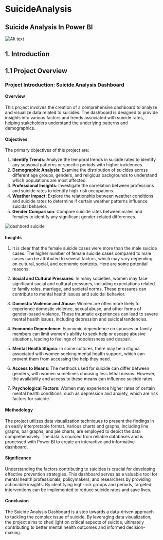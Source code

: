 # SuicideAnalysis
## Suicide Analysis In Power BI
![Alt text](https://sabrangindia.in/sites/default/files/inline-images/Suicide.jpg)

## 1. Introduction
## 1.1 Project Overview 
### Project Introduction: Suicide Analysis Dashboard

#### Overview
This project involves the creation of a comprehensive dashboard to analyze and visualize data related to suicides. The dashboard is designed to provide insights into various factors and trends associated with suicide rates, helping stakeholders understand the underlying patterns and demographics.

#### Objectives
The primary objectives of this project are:
1. **Identify Trends**: Analyze the temporal trends in suicide rates to identify any seasonal patterns or specific periods with higher incidences.
2. **Demographic Analysis**: Examine the distribution of suicides across different age groups, genders, and religious backgrounds to understand which populations are most affected.
3. **Professional Insights**: Investigate the correlation between professions and suicide rates to identify high-risk occupations.
4. **Weather Impact**: Explore the relationship between weather conditions and suicide rates to determine if certain weather patterns influence suicidal behavior.
5. **Gender Comparison**: Compare suicide rates between males and females to identify any significant gender-related differences.

![dashbord suicide](https://github.com/user-attachments/assets/100553cc-4738-4388-8376-e1d888d8b4f0)

#### Insights
1. It is clear that the female suicide cases were more than the male suicide cases. The higher number of female suicide cases compared to male cases can be attributed to several factors, which may vary depending on cultural, social, and economic contexts. Here are some potential reasons:

1. **Social and Cultural Pressures**: In many societies, women may face significant social and cultural pressures, including expectations related to family roles, marriage, and societal norms. These pressures can contribute to mental health issues and suicidal behavior.

2. **Domestic Violence and Abuse**: Women are often more likely to experience domestic violence, sexual abuse, and other forms of gender-based violence. These traumatic experiences can lead to severe mental health issues, including depression and suicidal tendencies.

3. **Economic Dependence**: Economic dependence on spouses or family members can limit women's ability to seek help or escape abusive situations, leading to feelings of hopelessness and despair.

4. **Mental Health Stigma**: In some cultures, there may be a stigma associated with women seeking mental health support, which can prevent them from accessing the help they need.

5. **Access to Means**: The methods used for suicide can differ between genders, with women sometimes choosing less lethal means. However, the availability and access to these means can influence suicide rates.

6. **Psychological Factors**: Women may experience higher rates of certain mental health conditions, such as depression and anxiety, which are risk factors for suicide.

#### Methodology
The project utilizes data visualization techniques to present the findings in an easily interpretable format. Various charts and graphs, including line graphs, bar graphs, and pie charts, are employed to depict the data comprehensively. The data is sourced from reliable databases and is processed with Power BI to create an interactive and informative dashboard.

#### Significance
Understanding the factors contributing to suicides is crucial for developing effective prevention strategies. This dashboard serves as a valuable tool for mental health professionals, policymakers, and researchers by providing actionable insights. By identifying high-risk groups and periods, targeted interventions can be implemented to reduce suicide rates and save lives.

#### Conclusion
The Suicide Analysis Dashboard is a step towards a data-driven approach to tackling the complex issue of suicide. By leveraging data visualization, the project aims to shed light on critical aspects of suicide, ultimately contributing to better mental health outcomes and informed decision-making.

